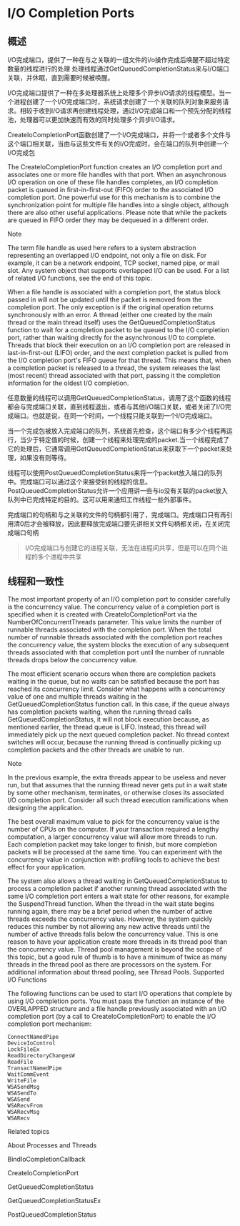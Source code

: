 # I/O Completion Ports

## 概述
I/O完成端口，提供了一种在与之关联的一组文件的i/o操作完成后唤醒不超过特定数量的线程进行的处理
处理线程通过GetQueuedCompletionStatus来与I/O端口关联，并休眠，直到需要时候被唤醒。

I/O完成端口提供了一种在多处理器系统上处理多个异步I/O请求的线程模型。当一个进程创建了一个I/O完成端口时，系统请求创建了一个关联的队列对象来服务请求。相较于收到I/O请求再创建线程处理，通过I/O完成端口和一个预先分配的线程池，处理器可以更加快速而有效的同时处理多个异步I/O请求。

CreateIoCompletionPort函数创建了一个I/O完成端口，并将一个或者多个文件与这个端口相关联，当由与这些文件有关的I/O完成时，会在端口的队列中创建一个I/O完成包

The CreateIoCompletionPort function creates an I/O completion port and associates one or more file handles with that port. When an asynchronous I/O operation on one of these file handles completes, an I/O completion packet is queued in first-in-first-out (FIFO) order to the associated I/O completion port. One powerful use for this mechanism is to combine the synchronization point for multiple file handles into a single object, although there are also other useful applications. Please note that while the packets are queued in FIFO order they may be dequeued in a different order.

Note

The term file handle as used here refers to a system abstraction representing an overlapped I/O endpoint, not only a file on disk. For example, it can be a network endpoint, TCP socket, named pipe, or mail slot. Any system object that supports overlapped I/O can be used. For a list of related I/O functions, see the end of this topic.

 

When a file handle is associated with a completion port, the status block passed in will not be updated until the packet is removed from the completion port. The only exception is if the original operation returns synchronously with an error. A thread (either one created by the main thread or the main thread itself) uses the GetQueuedCompletionStatus function to wait for a completion packet to be queued to the I/O completion port, rather than waiting directly for the asynchronous I/O to complete. Threads that block their execution on an I/O completion port are released in last-in-first-out (LIFO) order, and the next completion packet is pulled from the I/O completion port's FIFO queue for that thread. This means that, when a completion packet is released to a thread, the system releases the last (most recent) thread associated with that port, passing it the completion information for the oldest I/O completion.

任意数量的线程可以调用GetQueuedCompletionStatus，调用了这个函数的线程都会与完成端口关联，直到线程退出，或者与其他I/O端口关联，或者关闭了I/O完成端口。也就是说，在同一个时间，一个线程只能关联到一个I/O完成端口。


当一个完成包被放入完成端口的队列，系统首先检查，这个端口有多少个线程再运行，当少于特定值的时候，创建一个线程来处理完成的packet.当一个线程完成了它的处理后，它通常调用GetQueuedCompletionStatus来获取下一个packet来处理，如果没有则等待。

线程可以使用PostQueuedCompletionStatus来将一个packet放入端口的队列中。完成端口可以通过这个来接受别的线程的信息。PostQueuedCompletionStatus允许一个应用讲一些与io没有关联的packet放入队列中已完成特定的目的。这可以用来通知工作线程一些外部事件。

完成端口的句柄和与之关联的文件的句柄都引用了，完成端口。完成端口只有再引用清0后才会被释放，因此要释放完成端口要先讲相关文件句柄都关闭，在关闭完成端口句柄

>I/O完成端口与创建它的进程关联，无法在进程间共享，但是可以在同个进程的多个进程中共享


 
## 线程和一致性

The most important property of an I/O completion port to consider carefully is the concurrency value. The concurrency value of a completion port is specified when it is created with CreateIoCompletionPort via the NumberOfConcurrentThreads parameter. This value limits the number of runnable threads associated with the completion port. When the total number of runnable threads associated with the completion port reaches the concurrency value, the system blocks the execution of any subsequent threads associated with that completion port until the number of runnable threads drops below the concurrency value.

The most efficient scenario occurs when there are completion packets waiting in the queue, but no waits can be satisfied because the port has reached its concurrency limit. Consider what happens with a concurrency value of one and multiple threads waiting in the GetQueuedCompletionStatus function call. In this case, if the queue always has completion packets waiting, when the running thread calls GetQueuedCompletionStatus, it will not block execution because, as mentioned earlier, the thread queue is LIFO. Instead, this thread will immediately pick up the next queued completion packet. No thread context switches will occur, because the running thread is continually picking up completion packets and the other threads are unable to run.

Note

In the previous example, the extra threads appear to be useless and never run, but that assumes that the running thread never gets put in a wait state by some other mechanism, terminates, or otherwise closes its associated I/O completion port. Consider all such thread execution ramifications when designing the application.

 

The best overall maximum value to pick for the concurrency value is the number of CPUs on the computer. If your transaction required a lengthy computation, a larger concurrency value will allow more threads to run. Each completion packet may take longer to finish, but more completion packets will be processed at the same time. You can experiment with the concurrency value in conjunction with profiling tools to achieve the best effect for your application.

The system also allows a thread waiting in GetQueuedCompletionStatus to process a completion packet if another running thread associated with the same I/O completion port enters a wait state for other reasons, for example the SuspendThread function. When the thread in the wait state begins running again, there may be a brief period when the number of active threads exceeds the concurrency value. However, the system quickly reduces this number by not allowing any new active threads until the number of active threads falls below the concurrency value. This is one reason to have your application create more threads in its thread pool than the concurrency value. Thread pool management is beyond the scope of this topic, but a good rule of thumb is to have a minimum of twice as many threads in the thread pool as there are processors on the system. For additional information about thread pooling, see Thread Pools.
Supported I/O Functions

The following functions can be used to start I/O operations that complete by using I/O completion ports. You must pass the function an instance of the OVERLAPPED structure and a file handle previously associated with an I/O completion port (by a call to CreateIoCompletionPort) to enable the I/O completion port mechanism:

    ConnectNamedPipe
    DeviceIoControl
    LockFileEx
    ReadDirectoryChangesW
    ReadFile
    TransactNamedPipe
    WaitCommEvent
    WriteFile
    WSASendMsg
    WSASendTo
    WSASend
    WSARecvFrom
    WSARecvMsg
    WSARecv

Related topics

About Processes and Threads

BindIoCompletionCallback

CreateIoCompletionPort

GetQueuedCompletionStatus

GetQueuedCompletionStatusEx

PostQueuedCompletionStatus
